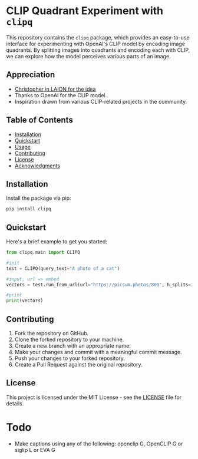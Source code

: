 # CLIP Quadrant Experiment with `clipq`

This repository contains the `clipq` package, which provides an easy-to-use interface for experimenting with OpenAI's CLIP model by encoding image quadrants. By splitting images into quadrants and encoding each with CLIP, we can explore how the model perceives various parts of an image.

## Appreciation

- [Christopher in LAION for the idea](https://discord.com/channels/823813159592001537/824374369182416994/1158057178582753342)
- Thanks to OpenAI for the CLIP model.
- Inspiration drawn from various CLIP-related projects in the community.



## Table of Contents

- [Installation](#installation)
- [Quickstart](#quickstart)
- [Usage](#usage)
- [Contributing](#contributing)
- [License](#license)
- [Acknowledgments](#acknowledgments)

## Installation

Install the package via pip:

```bash
pip install clipq
```

## Quickstart

Here's a brief example to get you started:

```python
from clipq.main import CLIPQ

#init
test = CLIPQ(query_text="A photo of a cat")

#input, url => embed
vectors = test.run_from_url(url="https://picsum.photos/800", h_splits=3, v_splits=3)

#print
print(vectors)
```

## Contributing

1. Fork the repository on GitHub.
2. Clone the forked repository to your machine.
3. Create a new branch with an appropriate name.
4. Make your changes and commit with a meaningful commit message.
5. Push your changes to your forked repository.
6. Create a Pull Request against the original repository.

## License

This project is licensed under the MIT License - see the [LICENSE](LICENSE) file for details.

# Todo
- Make captions using any of the following: openclip G, OpenCLIP G or siglip L or EVA G